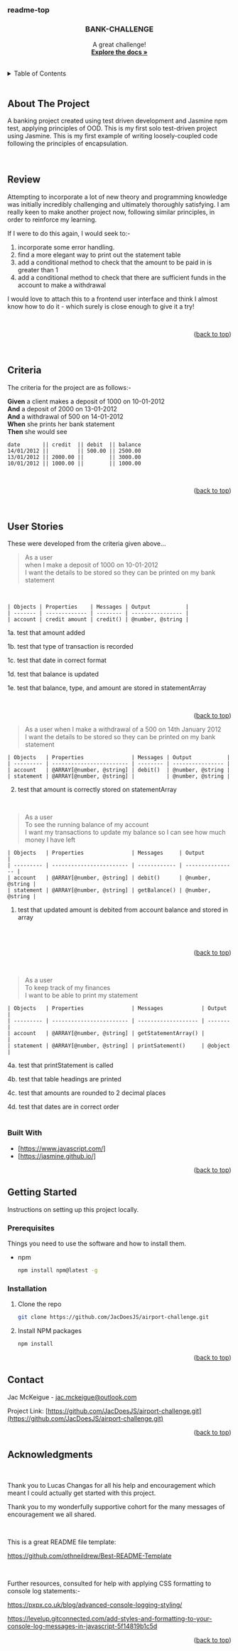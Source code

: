 ### readme-top
<h3 align="center">BANK-CHALLENGE</h3>
  <p align="center">
    A great challenge!
    <br />
    <a href="https://github.com/JacDoesJS/airport-challenge.git"><strong>Explore the docs »</strong></a>
    <br />
    <br />
  </p>
</div>


<!-- TABLE OF CONTENTS -->
<details>
  <summary>Table of Contents</summary>
  <ol>
    <li>
      <a href="#about-the-project">About The Project</a>
      <ul>
        <li><a href="#built-with">Built With</a></li>
      </ul>
    </li>
    <li>
      <a href="#getting-started">Getting Started</a>
      <ul>
        <li><a href="#prerequisites">Prerequisites</a></li>
        <li><a href="#installation">Installation</a></li>
      </ul>
    </li>
    <li><a href="#contact">Contact</a></li>
    <li><a href="#acknowledgments">Acknowledgments</a></li>
  </ol>
</details>

</br>
<!-- ABOUT THE PROJECT -->  

## About The Project

A banking project created using test driven development and Jasmine npm test, applying principles of OOD.
This is my first solo test-driven project using Jasmine.
This is my first example of writing loosely-coupled code following the principles of encapsulation.  


</br>

## Review
Attempting to incorporate a lot of new theory and programming knowledge was initially incredibly challenging and ultimately thoroughly satisfying. I am really keen to make another project now, following similar principles, in order to reinforce my learning. 

If I were to do this again, I would seek to:-
1. incorporate some error handling.
2. find a more elegant way to print out the statement table
3. add a conditional method to check that the amount to be paid in is greater than 1
4. add a conditional method to check that there are sufficient funds in the account to make a withdrawal  
   
I would love to attach this to a frontend user interface and think I almost know how to do it - which surely is close enough to give it a try!

</br>
<p align="right">(<a href="#readme-top">back to top</a>)</p>
</br>

## Criteria
The criteria for the project are as follows:-

**Given** a client makes a deposit of 1000 on 10-01-2012  
**And** a deposit of 2000 on 13-01-2012  
**And** a withdrawal of 500 on 14-01-2012  
**When** she prints her bank statement  
**Then** she would see

```
date       || credit  || debit  || balance
14/01/2012 ||         || 500.00 || 2500.00
13/01/2012 || 2000.00 ||        || 3000.00
10/01/2012 || 1000.00 ||        || 1000.00
```
</br>
<p align="right">(<a href="#readme-top">back to top</a>)</p>
</br>

## User Stories  
These were developed from the criteria given above...  


>As a user  
when I make a deposit of 1000 on 10-01-2012  
I want the details to be stored so they can be printed on my bank statement  

<br/>

```
| Objects | Properties    | Messages | Output           |
| ------- | ------------- | -------- | ---------------- |
| account | credit amount | credit() | @number, @string |
```
1a. test that amount added  
  
1b. test that type of transaction is recorded  

1c. test that date in correct format  
 
1d. test that balance is updated  

1e. test that balance, type, and amount are stored in statementArray  

<br>
<p align="right">(<a href="#readme-top">back to top</a>)</p>


>As a user
when I make a withdrawal of a 500 on 14th January 2012  
I want the details to be stored so they can be printed on my bank statement

```
| Objects   | Properties               | Messages | Output           |
| --------- | ------------------------ | -------- | ---------------- |
| account   | @ARRAY[@number, @string] | debit()  | @number, @string |
| statement | @ARRAY[@number, @string] |          | @number, @string |
```

2. test that amount is correctly stored on statementArray  
  
<br/>

>As a user  
To see the running balance of my account  
I want my transactions to update my balance so I can see how much money I have left

```
| Objects   | Properties               | Messages     | Output           |
| --------- | ------------------------ | ------------ | ---------------- |
| account   | @ARRAY[@number, @string] | debit()      | @number, @string |
| statement | @ARRAY[@number, @string] | getBalance() | @number, @string |
```

1. test that updated amount is debited from account balance and stored in array
<br>

<br>
<p align="right">(<a href="#readme-top">back to top</a>)</p>
</br>

>As a user  
To keep track of my finances  
I want to be able to print my statement

```
| Objects   | Properties               | Messages            | Output  |
| --------- | ------------------------ | ------------------- | ------- |
| account   | @ARRAY[@number, @string] | getStatementArray() |         |
| statement | @ARRAY[@number, @string] | printSatement()     | @object |
```

4a. test that printStatement is called  

4b. test that table headings are printed  

4c. test that amounts are rounded to 2 decimal places  

4d. test that dates are in correct order  
</br>

### Built With

* [https://www.javascript.com/]
* [https://jasmine.github.io/]


<p align="right">(<a href="#readme-top">back to top</a>)</p>


<!-- GETTING STARTED -->
## Getting Started

Instructions on setting up this project locally.

### Prerequisites

Things you need to use the software and how to install them.
* npm
  ```sh
  npm install npm@latest -g
  ```
  
### Installation

1. Clone the repo
   ```sh
   git clone https://github.com/JacDoesJS/airport-challenge.git
   ```
2. Install NPM packages
   ```sh
   npm install
   ```

<p align="right">(<a href="#readme-top">back to top</a>)</p>

<!-- CONTACT -->
## Contact

Jac McKeigue - jac.mckeigue@outlook.com

Project Link: [https://github.com/JacDoesJS/airport-challenge.git](https://github.com/JacDoesJS/airport-challenge.git)

<p align="right">(<a href="#readme-top">back to top</a>)</p>



<!-- ACKNOWLEDGMENTS -->
## Acknowledgments

</br>

Thank you to Lucas Changas for all his help and encouragement which meant I could actually get started with this project.  

Thank you to my wonderfully supportive cohort for the many messages of encouragement we all shared.  

</br>  


This is a great README file template:  

https://github.com/othneildrew/Best-README-Template  

</br>

Further resources, consulted for help with applying CSS formatting to console log statements:-  

https://pxpx.co.uk/blog/advanced-console-logging-styling/  

https://levelup.gitconnected.com/add-styles-and-formatting-to-your-console-log-messages-in-javascript-5f14819b1c5d



<p align="right">(<a href="#readme-top">back to top</a>)</p>


